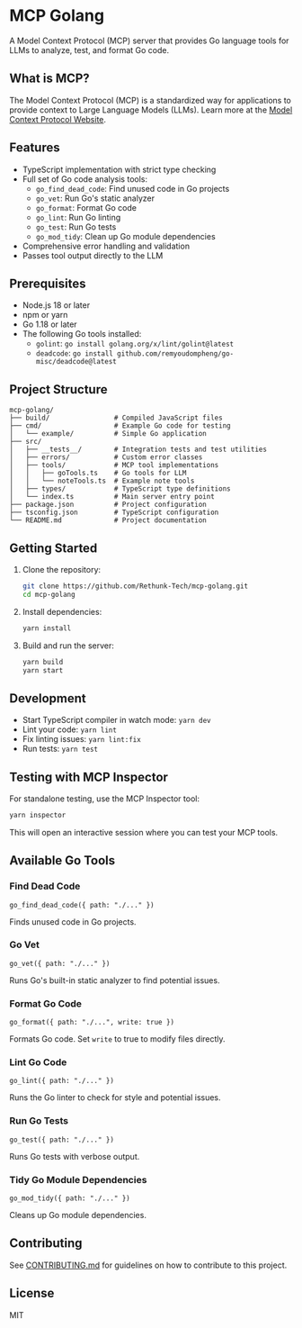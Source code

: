 # MCP Golang

A Model Context Protocol (MCP) server that provides Go language tools for LLMs to analyze, test, and format Go code.

## What is MCP?

The Model Context Protocol (MCP) is a standardized way for applications to provide context to Large Language Models (LLMs). Learn more at the [Model Context Protocol Website](https://modelcontextprotocol.github.io/).

## Features

- TypeScript implementation with strict type checking
- Full set of Go code analysis tools:
  - `go_find_dead_code`: Find unused code in Go projects
  - `go_vet`: Run Go's static analyzer
  - `go_format`: Format Go code
  - `go_lint`: Run Go linting
  - `go_test`: Run Go tests
  - `go_mod_tidy`: Clean up Go module dependencies
- Comprehensive error handling and validation
- Passes tool output directly to the LLM

## Prerequisites

- Node.js 18 or later
- npm or yarn
- Go 1.18 or later
- The following Go tools installed:
  - `golint`: `go install golang.org/x/lint/golint@latest`
  - `deadcode`: `go install github.com/remyoudompheng/go-misc/deadcode@latest`

## Project Structure

```shell
mcp-golang/
├── build/                # Compiled JavaScript files
├── cmd/                  # Example Go code for testing
│   └── example/          # Simple Go application
├── src/
│   ├── __tests__/        # Integration tests and test utilities
│   ├── errors/           # Custom error classes
│   ├── tools/            # MCP tool implementations
│   │   ├── goTools.ts    # Go tools for LLM
│   │   └── noteTools.ts  # Example note tools
│   ├── types/            # TypeScript type definitions
│   └── index.ts          # Main server entry point
├── package.json          # Project configuration
├── tsconfig.json         # TypeScript configuration
└── README.md             # Project documentation
```

## Getting Started

1. Clone the repository:

   ```bash
   git clone https://github.com/Rethunk-Tech/mcp-golang.git
   cd mcp-golang
   ```

2. Install dependencies:

   ```bash
   yarn install
   ```

3. Build and run the server:

   ```bash
   yarn build
   yarn start
   ```

## Development

- Start TypeScript compiler in watch mode: `yarn dev`
- Lint your code: `yarn lint`
- Fix linting issues: `yarn lint:fix`
- Run tests: `yarn test`

## Testing with MCP Inspector

For standalone testing, use the MCP Inspector tool:

```bash
yarn inspector
```

This will open an interactive session where you can test your MCP tools.

## Available Go Tools

### Find Dead Code

```
go_find_dead_code({ path: "./..." })
```

Finds unused code in Go projects.

### Go Vet

```
go_vet({ path: "./..." })
```

Runs Go's built-in static analyzer to find potential issues.

### Format Go Code

```
go_format({ path: "./...", write: true })
```

Formats Go code. Set `write` to true to modify files directly.

### Lint Go Code

```
go_lint({ path: "./..." })
```

Runs the Go linter to check for style and potential issues.

### Run Go Tests

```
go_test({ path: "./..." })
```

Runs Go tests with verbose output.

### Tidy Go Module Dependencies

```
go_mod_tidy({ path: "./..." })
```

Cleans up Go module dependencies.

## Contributing

See [CONTRIBUTING.md](CONTRIBUTING.md) for guidelines on how to contribute to this project.

## License

MIT
